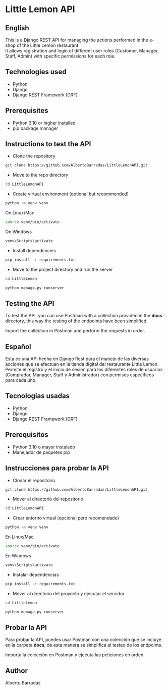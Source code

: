 # Little Lemon API


## English

This is a Django REST API for managing the actions performed in the e-shop of the Little Lemon restaurant.  
It allows registration and login of different user roles (Customer, Manager, Staff, Admin) with specific permissions for each role.

## Technologies used
- Python
- Django
- Django REST Framework (DRF)

## Prerequisites
- Python 3.10 or higher installed
- pip package manager

## Instructions to test the API

- Clone the repository
```bash
git clone https://github.com/AlbertoBarradas/LittleLemonAPI.git
```
- Move to the repo directory
```bash
cd LittleLemonAPI
```

- Create virtual environment (optional but recommended)

```bash
python -m venv venv
```
On Linux/Mac
```bash
source venv/bin/activate
```
On Windows

```bash
venv\Scripts\activate
```

- Install dependencies
```bash
pip install -r requirements.txt
```

- Move to the project directory and run the server
```bash
cd LittleLemon
```
```bash
python manage.py runserver
```

## Testing the API
To test the API, you can use Postman with a collection provided in the **docs** directory, this way the testing of the endpoints have been simplified.

Import the collection in Postman and perform the requests in order.

##


## Español

Esta es una API hecha en Django Rest para el manejo de las diversas acciones que se efectuan en la tienda digital del restaurante Little Lemon.
Permite el registro y el inicio de sesión para los diferentes roles de usuarios (Comprador, Manager, Staff y Administrador) con permisos especificos para cada uno.

## Tecnologías usadas
- Python
- Django
- Django REST Framework (DRF)

## Prerequisitos
- Python 3.10 o mayor instalado
- Manejador de paquetes pip

## Instrucciones para probar la API

- Clonar el repositorio
```bash
git clone https://github.com/AlbertoBarradas/LittleLemonAPI.git
```
- Mover al directorio del repositorio
```bash
cd LittleLemonAPI
```

- Crear entorno virtual (opcional pero recomendado)

```bash
python -m venv venv
```
En Linux/Mac
```bash
source venv/bin/activate
```
En Windows

```bash
venv\Scripts\activate
```

- Instalar dependencias
```bash
pip install -r requirements.txt
```

- Mover al directorio del proyecto y ejecutar el servidor
```bash
cd LittleLemon
```
```bash
python manage.py runserver
```

## Probar la API
Para probar la API, puedes usar Postman con una colección que se incluye en la carpeta **docs**, de esta manera se simplifica el testeo de los endpoints.

Importa la colección en Postman y ejecuta las peticiones en orden.

## Author
Alberto Barradas